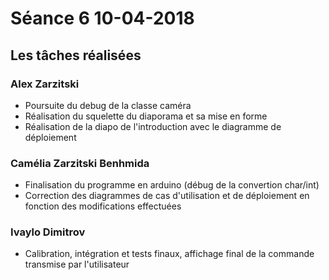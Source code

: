 # Séance 6 10-04-2018

## Les tâches réalisées

### Alex Zarzitski

- Poursuite du debug de la classe caméra
- Réalisation du squelette du diaporama et sa mise en forme
- Réalisation de la diapo de l'introduction avec le diagramme de déploiement

### Camélia Zarzitski Benhmida

- Finalisation du programme en arduino (débug de la convertion char/int)
- Correction des diagrammes de cas d'utilisation et de déploiement en fonction des modifications effectuées

### Ivaylo Dimitrov

- Calibration, intégration et tests finaux, affichage final de la commande transmise par l'utilisateur